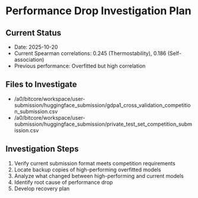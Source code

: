 # Performance Drop Investigation Plan

## Current Status
- Date: 2025-10-20
- Current Spearman correlations: 0.245 (Thermostability), 0.186 (Self-association)
- Previous performance: Overfitted but high correlation

## Files to Investigate
- /a0/bitcore/workspace/user-submission/huggingface_submission/gdpa1_cross_validation_competition_submission.csv
- /a0/bitcore/workspace/user-submission/huggingface_submission/private_test_set_competition_submission.csv

## Investigation Steps
1. Verify current submission format meets competition requirements
2. Locate backup copies of high-performing overfitted models
3. Analyze what changed between high-performing and current models
4. Identify root cause of performance drop
5. Develop recovery plan
